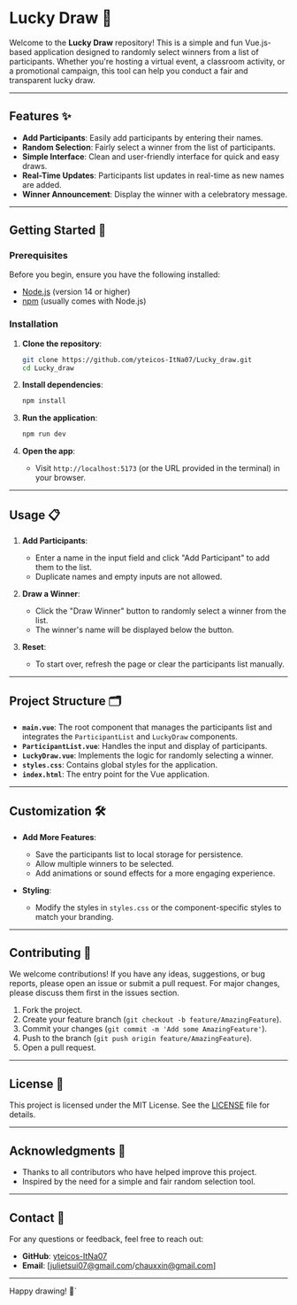 # Lucky Draw 🎉

Welcome to the **Lucky Draw** repository! This is a simple and fun Vue.js-based application designed to randomly select winners from a list of participants. Whether you're hosting a virtual event, a classroom activity, or a promotional campaign, this tool can help you conduct a fair and transparent lucky draw.

---

## Features ✨

- **Add Participants**: Easily add participants by entering their names.
- **Random Selection**: Fairly select a winner from the list of participants.
- **Simple Interface**: Clean and user-friendly interface for quick and easy draws.
- **Real-Time Updates**: Participants list updates in real-time as new names are added.
- **Winner Announcement**: Display the winner with a celebratory message.

---

## Getting Started 🚀

### Prerequisites

Before you begin, ensure you have the following installed:

- [Node.js](https://nodejs.org/) (version 14 or higher)
- [npm](https://www.npmjs.com/) (usually comes with Node.js)

### Installation

1. **Clone the repository**:
   ```bash
   git clone https://github.com/yteicos-ItNa07/Lucky_draw.git
   cd Lucky_draw
   ```

2. **Install dependencies**:
   ```bash
   npm install
   ```

3. **Run the application**:
   ```bash
   npm run dev
   ```

4. **Open the app**:
   - Visit `http://localhost:5173` (or the URL provided in the terminal) in your browser.

---

## Usage 📋

1. **Add Participants**:
   - Enter a name in the input field and click "Add Participant" to add them to the list.
   - Duplicate names and empty inputs are not allowed.

2. **Draw a Winner**:
   - Click the "Draw Winner" button to randomly select a winner from the list.
   - The winner's name will be displayed below the button.

3. **Reset**:
   - To start over, refresh the page or clear the participants list manually.

---

## Project Structure 🗂️

- **`main.vue`**: The root component that manages the participants list and integrates the `ParticipantList` and `LuckyDraw` components.
- **`ParticipantList.vue`**: Handles the input and display of participants.
- **`LuckyDraw.vue`**: Implements the logic for randomly selecting a winner.
- **`styles.css`**: Contains global styles for the application.
- **`index.html`**: The entry point for the Vue application.

---

## Customization 🛠️

- **Add More Features**:
  - Save the participants list to local storage for persistence.
  - Allow multiple winners to be selected.
  - Add animations or sound effects for a more engaging experience.

- **Styling**:
  - Modify the styles in `styles.css` or the component-specific styles to match your branding.

---

## Contributing 🤝

We welcome contributions! If you have any ideas, suggestions, or bug reports, please open an issue or submit a pull request. For major changes, please discuss them first in the issues section.

1. Fork the project.
2. Create your feature branch (`git checkout -b feature/AmazingFeature`).
3. Commit your changes (`git commit -m 'Add some AmazingFeature'`).
4. Push to the branch (`git push origin feature/AmazingFeature`).
5. Open a pull request.

---

## License 📄

This project is licensed under the MIT License. See the [LICENSE](LICENSE) file for details.

---

## Acknowledgments 🙏

- Thanks to all contributors who have helped improve this project.
- Inspired by the need for a simple and fair random selection tool.

---

## Contact 📧

For any questions or feedback, feel free to reach out:

- **GitHub**: [yteicos-ItNa07](https://github.com/yteicos-ItNa07)
- **Email**: [julietsui07@gmail.com/chauxxin@gmail.com]

---

Happy drawing! 🎉`
